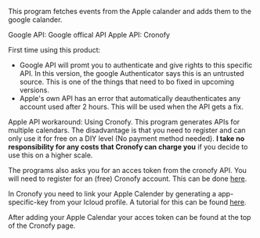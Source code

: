 This program fetches events from the Apple calander and adds them to the google calander.

Google API: Google offical API
Apple  API: Cronofy

First time using this product:
- Google API will promt you to authenticate and give rights to this specific API. In this version, the google Authenticator       says this is an untrusted source. This is one of the things that need to bo fixed in upcoming versions.
- Apple's own API has an error that automatically deauthenticates any account used after 2 hours. This will be used when the     API gets a fix.

Apple API workaround:
Using Cronofy. This program generates APIs for multiple calendars. The disadvantage is that you need to register and can only use it for free on a DIY level (No payment method needed). <b>I take no responsibility for any costs that Cronofy can charge you</b> if you decide to use this on a higher scale.

The programs also asks you for an acces token from the cronofy API. You will need to register for an (free) Cronofy account. This can be done <a href="https://app.cronofy.com/session/new">here</a>.

In Cronofy you need to link your Apple Calender by generating a app-specific-key from your Icloud profile. A tutorial for this can be found <a href="https://www.imore.com/how-generate-app-specific-passwords-iphone-ipad-mac">here</a>.

After adding your Apple Calendar your acces token can be found at the top of the Cronofy page.
